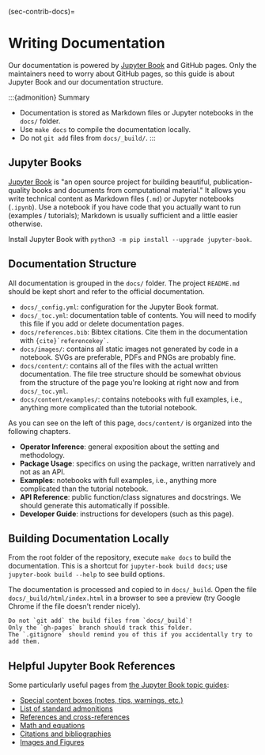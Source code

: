 (sec-contrib-docs)=
# Writing Documentation

Our documentation is powered by [Jupyter Book](https://jupyterbook.org/intro.html) and GitHub pages.
Only the maintainers need to worry about GitHub pages, so this guide is about Jupyter Book and our documentation structure.

:::{admonition} Summary
- Documentation is stored as Markdown files or Jupyter notebooks in the `docs/` folder.
- Use `make docs` to compile the documentation locally.
- Do not `git add` files from `docs/_build/`.
:::

## Jupyter Books

[Jupyter Book](https://jupyterbook.org/intro.html) is "an open source project for building beautiful, publication-quality books and documents from computational material."
It allows you write technical content as Markdown files (`.md`) or Jupyter notebooks (`.ipynb`).
Use a notebook if you have code that you actually want to run (examples / tutorials); Markdown is usually sufficient and a little easier otherwise.

Install Jupyter Book with `python3 -m pip install --upgrade jupyter-book`.

## Documentation Structure

All documentation is grouped in the `docs/` folder.
The project `README.md` should be kept short and refer to the official documentation.

- `docs/_config.yml`: configuration for the Jupyter Book format.
- `docs/_toc.yml`: documentation table of contents. You will need to modify this file if you add or delete documentation pages.
- `docs/references.bib`: Bibtex citations. Cite them in the documentation with `` {cite}`referencekey` ``.
- `docs/images/`: contains all static images not generated by code in a notebook. SVGs are preferable, PDFs and PNGs are probably fine.
- `docs/content/`: contains all of the files with the actual written documentation. The file tree structure should be somewhat obvious from the structure of the page you're looking at right now and from `docs/_toc.yml`.
- `docs/content/examples/`: contains notebooks with full examples, i.e., anything more complicated than the tutorial notebook.

<!-- - `docs/requirements.txt`: Software dependencies for compiling the documentation. -->

As you can see on the left of this page, `docs/content/` is organized into the following chapters.
- **Operator Inference**: general exposition about the setting and methodology.
- **Package Usage**: specifics on using the package, written narratively and not as an API.
- **Examples**: notebooks with full examples, i.e., anything more complicated than the tutorial notebook.
- **API Reference**: public function/class signatures and docstrings. We should generate this automatically if possible.
- **Developer Guide**: instructions for developers (such as this page).

## Building Documentation Locally

From the root folder of the repository, execute `make docs` to build the documentation.
This is a shortcut for `jupyter-book build docs`; use `jupyter-book build --help` to see build options.

The documentation is processed and copied to in `docs/_build`.
Open the file `docs/_build/html/index.html` in a browser to see a preview (try Google Chrome if the file doesn't render nicely).

```{attention}
Do not `git add` the build files from `docs/_build`!
Only the `gh-pages` branch should track this folder.
The `.gitignore` should remind you of this if you accidentally try to add them.
```

## Helpful Jupyter Book References

Some particularly useful pages from [the Jupyter Book topic guides](https://jupyterbook.org/intro.html):

- [Special content boxes (notes, tips, warnings, etc.)](https://jupyterbook.org/content/content-blocks.html)
- [List of standard admonitions](https://sphinx-book-theme.readthedocs.io/en/latest/reference/kitchen-sink/paragraph-markup.html#admonitions)
- [References and cross-references](https://jupyterbook.org/content/references.html)
- [Math and equations](https://jupyterbook.org/content/math.html)
- [Citations and bibliographies](https://jupyterbook.org/content/citations.html)
- [Images and Figures](https://jupyterbook.org/content/figures.html)
